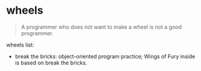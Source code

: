 # wheels

> A programmer who does not want to make a wheel is not a good programmer.

wheels list:
- break the bricks: object-oriented program practice; Wings of Fury inside is based on break the bricks.
